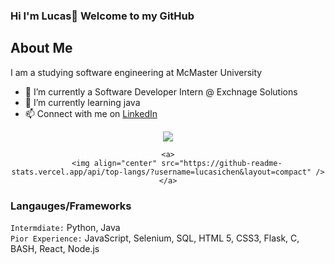 ### Hi I'm Lucas👋 Welcome to my GitHub
<h2> About Me </h2>
<p>I am a studying software engineering at McMaster University</p>

* 🔭 I’m currently a Software Developer Intern @ Exchnage Solutions
* 🌱 I’m currently learning java
* 📫 Connect with me on <a href="https://www.linkedin.com/in/lucasichen/">LinkedIn</a>

<div align="center">
    <a>
        <img align="center" src="https://github-readme-stats.vercel.app/api?username=lucasichen&count_private=true&show_icons=true&hide_rank=true" />
    </a>

    <a>
        <img align="center" src="https://github-readme-stats.vercel.app/api/top-langs/?username=lucasichen&layout=compact" />
    </a>
</div>

### Langauges/Frameworks
` Intermdiate: `
Python, Java <br />
` Pior Experience: `
JavaScript, Selenium, SQL, HTML 5, CSS3, Flask, C, BASH, React, Node.js  <br />
<!--
**lucasichen/lucasichen** is a ✨ _special_ ✨ repository because its `README.md` (this file) appears on your GitHub profile.

